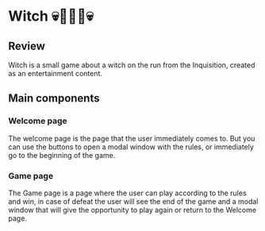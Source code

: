
# Witch 💀🔮🖤🔮💀

## Review
Witch is a small game about a witch on the run from the Inquisition, created as an entertainment content.
## Main components
### Welcome page
The welcome page is the page that the user immediately comes to. But you can use the buttons to open a modal window with the rules, or immediately go to the beginning of the game.

### Game page
The Game page is a page where the user can play according to the rules and win, in case of defeat the user will see the end of the game and a modal window that will give the opportunity to play again or return to the Welcome page.
